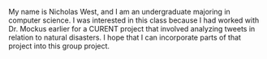 My name is Nicholas West, and I am an undergraduate majoring in computer science. I was interested in this class because I had worked with Dr. Mockus earlier for a CURENT project that involved analyzing tweets in relation to natural disasters. I hope that I can incorporate parts of that project into this group project.
